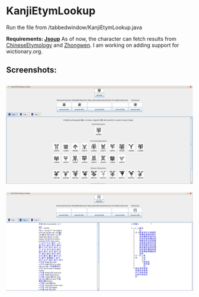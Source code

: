 # KanjiEtymLookup
Run the file from /tabbedwindow/KanjiEtymLookup.java

**Requirements: [Jsoup](https://jsoup.org/)**
As of now, the character can fetch results from [ChineseEtymology](http://chineseetymology.org) and [Zhongwen](http://zhongwen.com/). I am working on adding support for wictionary.org.

Screenshots:
---
![ChineseEtym](screenshot_ckanji_etym.jpg)
---
![Zhongwen](zhongwen_screenshot.png)

